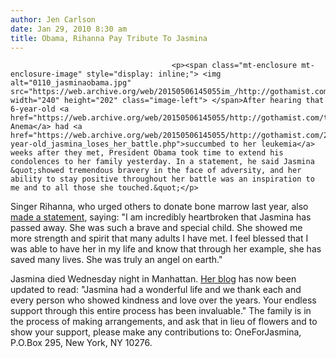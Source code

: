 ```yaml
---
author: Jen Carlson
date: Jan 29, 2010 8:30 am
title: Obama, Rihanna Pay Tribute To Jasmina
---
```


	
										<p><span class="mt-enclosure mt-enclosure-image" style="display: inline;"> <img alt="0110_jasminaobama.jpg" src="https://web.archive.org/web/20150506145055im_/http://gothamist.com/attachments/arts_jen/0110_jasminaobama.jpg" width="240" height="202" class="image-left"> </span>After hearing that 6-year-old <a href="https://web.archive.org/web/20150506145055/http://gothamist.com/tags/jasminaanema">Jasmina Anema</a> had <a href="https://web.archive.org/web/20150506145055/http://gothamist.com/2010/01/28/6-year-old_jasmina_loses_her_battle.php">succumbed to her leukemia</a> weeks after they met, President Obama took time to extend his condolences to her family yesterday. In a statement, he said Jasmina &quot;showed tremendous bravery in the face of adversity, and her ability to stay positive throughout her battle was an inspiration to me and to all those she touched.&quot;</p>

<p>Singer Rihanna, who urged others to donate bone marrow last year, also <a href="https://web.archive.org/web/20150506145055/http://www.dailymail.co.uk/tvshowbiz/article-1246941/Jasmina-Anema-Rihanna-President-Obama-pay-tribute-year-old-leukemia-victim.html">made a statement</a>, saying: &quot;I am incredibly heartbroken that Jasmina has passed away. She was such a brave and special child. She showed me more strength and spirit that many adults I have met. I feel blessed that I was able to have her in my life and know that through her example, she has saved many lives. She was truly an angel on earth.&quot; </p>

<p>Jasmina died Wednesday night in Manhattan. <a href="https://web.archive.org/web/20150506145055/http://www.caringbridge.org/visit/jasmina/journal">Her blog</a> has now been updated to read: &quot;Jasmina had a wonderful life and we thank each and every person who showed kindness and love over the years. Your endless support through this entire process has been invaluable.&quot; The family is in the process of making arrangements, and ask that in lieu of flowers and to show your support, please make any contributions to: OneForJasmina, P.O.Box 295, New York, NY 10276.</p>					
										
									
				